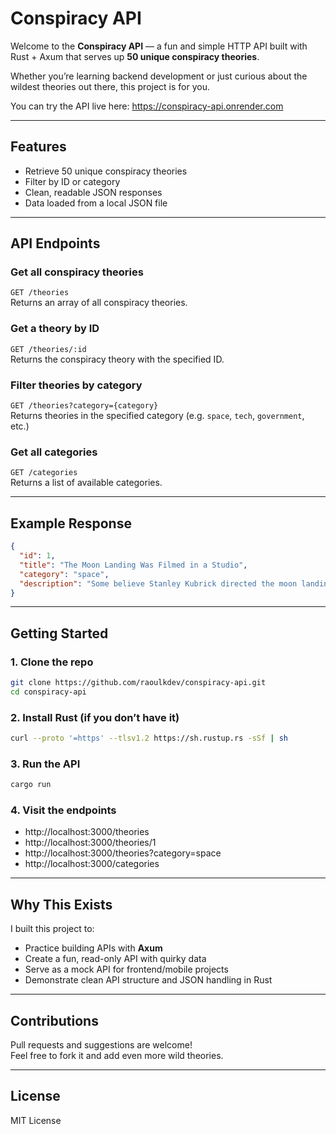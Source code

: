# Conspiracy API

Welcome to the **Conspiracy API** — a fun and simple HTTP API built with Rust + Axum that serves up **50 unique conspiracy theories**.

Whether you’re learning backend development or just curious about the wildest theories out there, this project is for you.

You can try the API live here: https://conspiracy-api.onrender.com

---

## Features

- Retrieve 50 unique conspiracy theories
- Filter by ID or category
- Clean, readable JSON responses
- Data loaded from a local JSON file

---

## API Endpoints

### Get all conspiracy theories  
`GET /theories`  
Returns an array of all conspiracy theories.

### Get a theory by ID  
`GET /theories/:id`  
Returns the conspiracy theory with the specified ID.

### Filter theories by category  
`GET /theories?category={category}`  
Returns theories in the specified category (e.g. `space`, `tech`, `government`, etc.)

### Get all categories  
`GET /categories`  
Returns a list of available categories.

---

## Example Response

```json
{
  "id": 1,
  "title": "The Moon Landing Was Filmed in a Studio",
  "category": "space",
  "description": "Some believe Stanley Kubrick directed the moon landing in a secret NASA soundstage."
}
```

---

## Getting Started

### 1. Clone the repo
```bash
git clone https://github.com/raoulkdev/conspiracy-api.git
cd conspiracy-api
```

### 2. Install Rust (if you don’t have it)
```bash
curl --proto '=https' --tlsv1.2 https://sh.rustup.rs -sSf | sh
```

### 3. Run the API
```bash
cargo run
```

### 4. Visit the endpoints
- http://localhost:3000/theories  
- http://localhost:3000/theories/1  
- http://localhost:3000/theories?category=space  
- http://localhost:3000/categories  

---

## Why This Exists

I built this project to:
- Practice building APIs with **Axum**
- Create a fun, read-only API with quirky data
- Serve as a mock API for frontend/mobile projects
- Demonstrate clean API structure and JSON handling in Rust

---

## Contributions

Pull requests and suggestions are welcome!  
Feel free to fork it and add even more wild theories.

---

## License

MIT License
